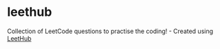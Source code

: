 # leethub
Collection of LeetCode questions to practise the coding! - Created using [LeetHub](https://github.com/QasimWani/LeetHub)
